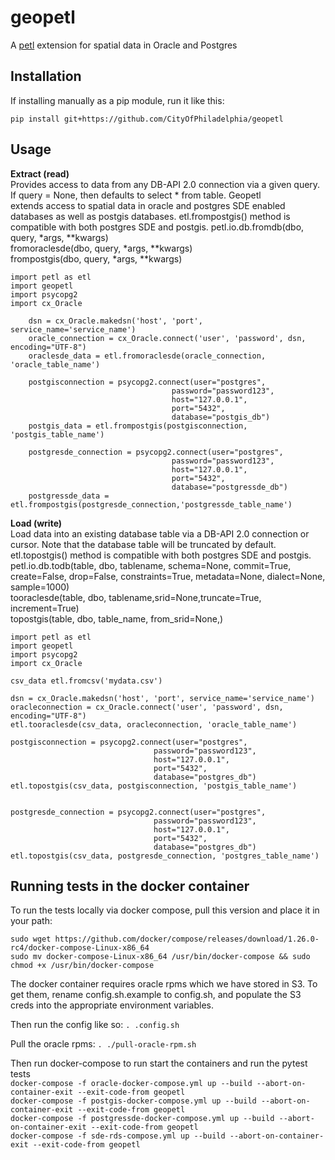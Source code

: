# geopetl

A [petl](https://github.com/alimanfoo/petl) extension for spatial data in Oracle and Postgres 



## Installation


If installing manually as a pip module, run it like this:

```
pip install git+https://github.com/CityOfPhiladelphia/geopetl
```




## Usage
**Extract (read)**  
Provides access to data from any DB-API 2.0 connection via a given query. If query = None, then defaults to  select * from table. Geopetl  
extends access to spatial data in oracle and postgres SDE enabled databases as well as postgis databases. etl.frompostgis() method is  
compatible with both postgres SDE and postgis.
petl.io.db.fromdb(dbo, query, *args, **kwargs)  
fromoraclesde(dbo, query, *args, **kwargs)  
frompostgis(dbo, query, *args, **kwargs)  

    import petl as etl
    import geopetl
    import psycopg2
    import cx_Oracle

```
    dsn = cx_Oracle.makedsn('host', 'port', service_name='service_name')
    oracle_connection = cx_Oracle.connect('user', 'password', dsn, encoding="UTF-8") 
    oraclesde_data = etl.fromoraclesde(oracle_connection, 'oracle_table_name')

    postgisconnection = psycopg2.connect(user="postgres",
                                    password="password123",
                                    host="127.0.0.1",
                                    port="5432",
                                    database="postgis_db")
    postgis_data = etl.frompostgis(postgisconnection, 'postgis_table_name')

    postgresde_connection = psycopg2.connect(user="postgres",
                                    password="password123",
                                    host="127.0.0.1",
                                    port="5432",
                                    database="postgressde_db")
    postgressde_data = etl.frompostgis(postgresde_connection,'postgressde_table_name')
```




**Load (write)**  
Load data into an existing database table via a DB-API 2.0 connection or cursor. Note that the database table will be truncated by default.  
etl.topostgis() method is compatible with both postgres SDE and postgis.  
petl.io.db.todb(table, dbo, tablename, schema=None, commit=True, create=False, drop=False, constraints=True, metadata=None, dialect=None, sample=1000)  
tooraclesde(table, dbo, tablename,srid=None,truncate=True, increment=True)  
topostgis(table, dbo, table_name, from_srid=None,)  

    import petl as etl
    import geopetl
    import psycopg2
    import cx_Oracle

    csv_data etl.fromcsv('mydata.csv')

    dsn = cx_Oracle.makedsn('host', 'port', service_name='service_name')
    oracleconnection = cx_Oracle.connect('user', 'password', dsn, encoding="UTF-8") 
    etl.tooraclesde(csv_data, oracleconnection, 'oracle_table_name') 

    postgisconnection = psycopg2.connect(user="postgres",
                                    password="password123",
                                    host="127.0.0.1",
                                    port="5432",
                                    database="postgres_db")
    etl.topostgis(csv_data, postgisconnection, 'postgis_table_name') 


    postgresde_connection = psycopg2.connect(user="postgres",
                                    password="password123",
                                    host="127.0.0.1",
                                    port="5432",
                                    database="postgres_db")
    etl.topostgis(csv_data, postgresde_connection, 'postgres_table_name') 
    
    
    
## Running tests in the docker container

To run the tests locally via docker compose, pull this version and place it in your path:

```
sudo wget https://github.com/docker/compose/releases/download/1.26.0-rc4/docker-compose-Linux-x86_64
sudo mv docker-compose-Linux-x86_64 /usr/bin/docker-compose && sudo chmod +x /usr/bin/docker-compose
```

The docker container requires oracle rpms which we have stored in S3. To get them, rename config.sh.example
to config.sh, and populate the S3 creds into the appropriate environment variables.

Then run the config like so:
`. .config.sh`
    
Pull the oracle rpms:
`. ./pull-oracle-rpm.sh`

Then run docker-compose to run start the containers and run the pytest tests  
`docker-compose -f oracle-docker-compose.yml up --build --abort-on-container-exit --exit-code-from geopetl`  
`docker-compose -f postgis-docker-compose.yml up --build --abort-on-container-exit --exit-code-from geopetl`  
`docker-compose -f postgressde-docker-compose.yml up --build --abort-on-container-exit --exit-code-from geopetl`  
`docker-compose -f sde-rds-compose.yml up --build --abort-on-container-exit --exit-code-from geopetl`

    

